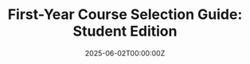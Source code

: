 ---
title: "First-Year Course Selection Guide: Student Edition"
date: 2025-06-02T00:00:00Z
last_updated: 2025-06-02T00:00:00Z
draft: false
layout: faq-question
summary: "An overview of recommended first-year COMP, MATH, and elective courses, along with common scheduling options to help you plan your timetable effectively."
contributors: 
- "Jacc" 
sources:
---